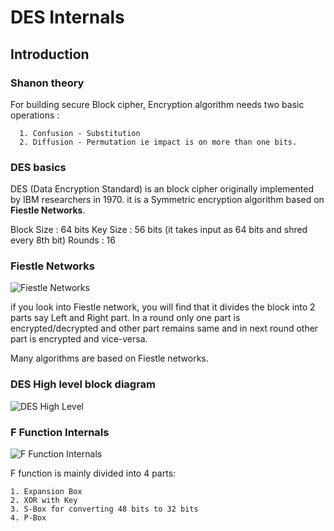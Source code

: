 # DES Internals #

## Introduction ##

### Shanon theory ###
For building secure Block cipher, Encryption algorithm needs two basic operations :
```
  1. Confusion - Substitution
  2. Diffusion - Permutation ie impact is on more than one bits.
```

### DES basics ###
DES (Data Encryption Standard) is an block cipher originally implemented by IBM researchers in 1970. it is a Symmetric encryption algorithm based on **Fiestle Networks**. 

Block Size : 64 bits
Key Size : 56 bits (it takes input as 64 bits and shred every 8th bit)
Rounds : 16

### Fiestle Networks ###
![Fiestle Networks](https://github.com/SasanLabs/SasanCiphers/blob/master/docs/FiestleNetworks.png)

if you look into Fiestle network, you will find that it divides the block into 2 parts say Left and Right part. In a round only one part is encrypted/decrypted and other part remains same and in next round other part is encrypted and vice-versa. 

Many algorithms are based on Fiestle networks.

### DES High level block diagram ###
![DES High Level](https://github.com/SasanLabs/SasanCiphers/blob/master/docs/HighLevel%20DES.png)

### F Function Internals ###
![F Function Internals](https://github.com/SasanLabs/SasanCiphers/blob/master/docs/FFunction%20HighLevel%20Diagram.png)

F function is mainly divided into 4 parts:
```
1. Expansion Box
2. XOR with Key
3. S-Box for converting 48 bits to 32 bits
4. P-Box
```
